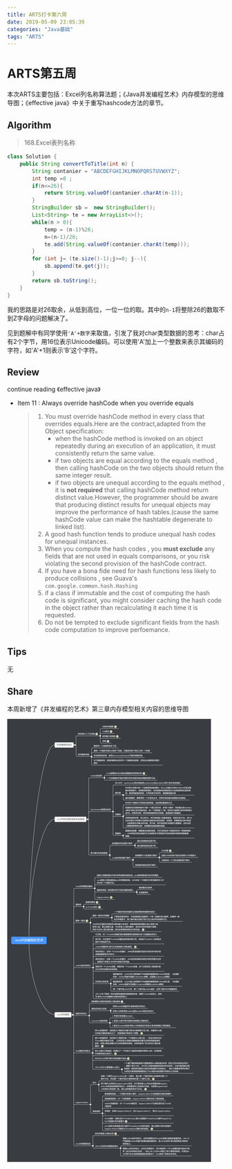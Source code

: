 ```yaml
---
title: ARTS打卡第六周
date: 2019-05-09 23:05:39
categories: "Java基础"
tags: "ARTS"
---
```


# ARTS第五周

本次ARTS主要包括：Excel列名称算法题；《Java并发编程艺术》内存模型的思维导图；《effective java》中关于重写hashcode方法的章节。

<!--more-->

## Algorithm

> 168.Excel表列名称

```java
class Solution {
    public String convertToTitle(int n) {
        String contanier = "ABCDEFGHIJKLMNOPQRSTUVWXYZ";
        int temp =0 ;
        if(n<=26){
            return String.valueOf(contanier.charAt(n-1));
        }
        StringBuilder sb =  new StringBuilder();
        List<String> te = new ArrayList<>();
        while(n > 0){
            temp = (n-1)%26;
            n=(n-1)/26;
            te.add(String.valueOf(contanier.charAt(temp)));
        }
        for (int j= (te.size()-1);j>=0; j--){
            sb.append(te.get(j));
        }
        return sb.toString();
    }
}
```

我的思路是对26取余，从低到高位，一位一位的取。其中的`n-1`将整除26的数取不到Z字母的问题解决了。

见到题解中有同学使用`'A'+数字`来取值，引发了我对char类型数据的思考：char占有2个字节，用16位表示Unicode编码。可以使用'A'加上一个整数来表示其编码的字符，如'A'+1则表示'B'这个字符。

## Review

 continue reading 《effective java》

- Item 11 : Always override hashCode when you override equals

  > 1. You must override hashCode method in every class that overrides equals.Here are the contract,adapted from the Object specification:
  >    - when the hashCode method is invoked on an object repeatedly during an execution of an application, it must consistently return the same value.
  >    - if two objects are equal according to the equals method , then calling hashCode on the two  objects should return the same integer result.
  >    - if two objects are unequal according to the equals method , it is **not required** that calling hashCode method return distinct value.However, the programmer should be aware that producing distinct results for unequal objects may improve the performance of hash tables.(cause the same hashCode value can make the hashtable degenerate to linked list).
  > 2. A good hash function tends to produce unequal hash codes for unequal instances.
  > 3. When you compute the hash codes , you **must exclude** any fields that are not used in equals comparisons, or you risk violating the second provision of the hashCode contract.
  > 4. If you have a bona fide need for hash functions less likely to produce collisions , see Guava's `com.google.common.hash.Hashing`
  > 5. if a class if immutable and the cost of computing the hash code is significant, you might consider caching the hash code in the object rather than recalculating it each time it is requested.
  > 6. Do not be tempted to exclude significant fields from the hash code computation to improve perfoemance.

## Tips

无

## Share

本周新增了《并发编程的艺术》第三章内存模型相关内容的思维导图

![](ARTS-6\Java并发编程的艺术.png)



